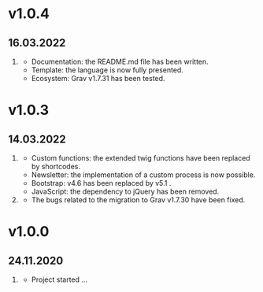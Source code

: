 # v1.0.4
## 16.03.2022
1. [](#new)
	* Documentation: the README.md file has been written.
	* Template: the language is now fully presented.
	* Ecosystem: Grav v1.7.31 has been tested.

# v1.0.3
## 14.03.2022
1. [](#new)
	* Custom functions: the extended twig functions have been replaced by shortcodes.
	* Newsletter: the implementation of a custom process is now possible.
	* Bootstrap: v4.6 has been replaced by v5.1 .
	* JavaScript: the dependency to jQuery has been removed.
2. [](#bugfix)
	* The bugs related to the migration to Grav v1.7.30 have been fixed.

# v1.0.0
## 24.11.2020
1. [](#new)
	* Project started ...

